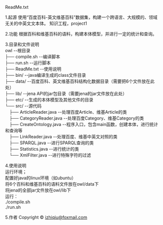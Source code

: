 ReadMe.txt

1.起源
使用“百度百科-英文维基百科”数据集，构建一个跨语言、大规模的、领域无关的中英文文本体。
知识工程，project1

2.功能
根据百科和维基百科的语料，构建本体模型，并进行一定的统计和查询。

3.目录和文件说明  
owl                           	--根目录  
├── compile.sh                 	--编译脚本  
├── run.sh                 		--运行脚本  
├── ReadMe.txt					--使用说明  
├── bin/						--java编译生成的class文件目录  
├── data/						--百度百科、英文维基百科结构化数据目录（需要把6个文件放在此处）  
├── lib/						--jena API的jar包目录（需要jena的jar文件放在此处）  
├── etc/						--生成的本体模型及其他文件的目录  
└── src/						--源代码  
&emsp;├── ArticleReader.java      --处理百度Article、维基Article的类  
&emsp;├── CategoryReader.java     --处理百度Category、维基Category的类  
&emsp;├── CreateOntology.java     --程序入口，包含main函数，创建本体，进行统计和查询等  
&emsp;├── LinkReader.java         --处理百度、维基中英文对照的类  
&emsp;├── SPARQL.java              --进行SPARQL查询的类  
&emsp;├── Statistics.java         --进行统计的类  
&emsp;└── XmlFilter.java          --进行特殊字符的过滤  
        
4.使用说明  
运行环境；  
	配置好java的linux环境（如ubuntu）  
	将6个百科和维基百科的语料文件放在owl/data下  
	将jena的全部jar文件放在owl/lib下  
运行：  
	./compile.sh  
	./run.sh  

5.作者
Copyright © izhiqiu@foxmail.com
